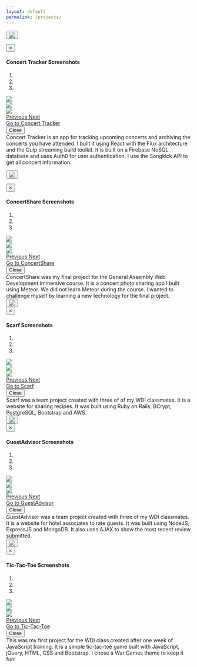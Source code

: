 ```yaml
---
layout: default
permalink: /projects/
---
```

<!-- Trigger the modal with a button -->
<button type="button" class="btn btn-info btn-lg modal-button" data-toggle="modal" data-target="#concerttracker-modal"><img src="/images/concerttracker_screenshot.png" class="project-image img-responsive"></button>
<!-- Modal -->
<div id="concerttracker-modal" class="modal fade" role="dialog">
	<div class="modal-dialog modal-lg">
<!-- Modal content-->
		<div class="modal-content">
			<div class="modal-header">
				<button type="button" class="close" data-dismiss="modal">&times;</button>
				<h4 class="modal-title">Concert Tracker Screenshots</h4>
			</div>
			<div class="modal-body">
				<div id="concerttracker-screenshots" class="carousel slide" data-ride="carousel">
<!-- Indicators -->
					<ol class="carousel-indicators">
					    <li data-target="#concerttracker-screenshots" data-slide-to="0" class="active"></li>
					    <li data-target="#concerttracker-screenshots" data-slide-to="1"></li>
					    <li data-target="#concerttracker-screenshots" data-slide-to="2"></li>
				  	</ol>
<!-- Wrapper for slides -->
					<div class="carousel-inner" role="listbox">
					    <div class="item active">
				      		<img src="/images/concerttracker_screenshot.png" class="project-image img-responsive">
					    </div>
					    <div class="item">
					      	<img src="/images/concerttracker_screenshot_2.png" class="project-image img-responsive">
					    </div>
					    <div class="item">
					      	<img src="/images/concerttracker_screenshot_3.png" class="project-image img-responsive">
					    </div>    
				  	</div>
<!-- Controls -->
					<a class="left carousel-control" href="#concerttracker-screenshots" role="button" data-slide="prev">
						<span class="glyphicon glyphicon-chevron-left" aria-hidden="true"></span>
						<span class="sr-only">Previous</span>
					</a>
					<a class="right carousel-control" href="#concerttracker-screenshots" role="button" data-slide="next">
						<span class="glyphicon glyphicon-chevron-right" aria-hidden="true"></span>
						<span class="sr-only">Next</span>
					</a>
				</div>
			</div>
			<div class="modal-footer">
				<div class="row">
					<div class="col-xs-4 col-sm-4 col-md-4">
						<a href="https://concerttracker.firebaseapp.com/" target="_blank">Go to Concert Tracker</a>
					</div>
					<div class="col-xs-4 col-sm-4 col-md-4">
						<a href="https://github.com/seanhaughey/concerttracker" target="_blank"><i class="fa fa-github-square project-icon"></i></a>
					</div>
					<button type="button" class="btn btn-default" data-dismiss="modal">Close</button>
				</div>
			</div>
		</div>
	</div>
</div>
 <div class="row">
	<span class="text-spacer col-xs-12 col-sm-12 col-md-12"></span>
</div>
<section class="project-desc">
Concert Tracker is an app for tracking upcoming concerts and archiving the concerts you have attended. I built it using React with the Flux architecture and the Gulp streaming build toolkit. It is built on a Firebase NoSQL database and uses Auth0 for user authentication. I use the Songkick API to get all concert information.
</section>
<div class="row">
	<span class="screenshot-spacer col-xs-12 col-sm-12 col-md-12"></span>
</div>

<!-- Trigger the modal with a button -->
<button type="button" class="btn btn-info btn-lg modal-button" data-toggle="modal" data-target="#concertshare-modal"><img src="/images/concertshare_screenshot.png" class="project-image img-responsive"></button>
<!-- Modal -->
<div id="concertshare-modal" class="modal fade" role="dialog">
	<div class="modal-dialog modal-lg">
<!-- Modal content-->
		<div class="modal-content">
			<div class="modal-header">
				<button type="button" class="close" data-dismiss="modal">&times;</button>
				<h4 class="modal-title">ConcertShare Screenshots</h4>
			</div>
			<div class="modal-body">
				<div id="concertshare-screenshots" class="carousel slide" data-ride="carousel">
<!-- Indicators -->
					<ol class="carousel-indicators">
					    <li data-target="#concertshare-screenshots" data-slide-to="0" class="active"></li>
					    <li data-target="#concertshare-screenshots" data-slide-to="1"></li>
					    <li data-target="#concertshare-screenshots" data-slide-to="2"></li>
				  	</ol>
<!-- Wrapper for slides -->
					<div class="carousel-inner" role="listbox">
					    <div class="item active">
				      		<img src="/images/concertshare_screenshot.png" class="project-image img-responsive">
					    </div>
					    <div class="item">
					      	<img src="/images/concertshare_screenshot_2.png" class="project-image img-responsive">
					    </div>
					    <div class="item">
					      	<img src="/images/concertshare_screenshot_3.png" class="project-image img-responsive">
					    </div>    
				  	</div>
<!-- Controls -->
					<a class="left carousel-control" href="#concertshare-screenshots" role="button" data-slide="prev">
						<span class="glyphicon glyphicon-chevron-left" aria-hidden="true"></span>
						<span class="sr-only">Previous</span>
					</a>
					<a class="right carousel-control" href="#concertshare-screenshots" role="button" data-slide="next">
						<span class="glyphicon glyphicon-chevron-right" aria-hidden="true"></span>
						<span class="sr-only">Next</span>
					</a>
				</div>
			</div>
			<div class="modal-footer">
				<div class="row">
					<div class="col-xs-4 col-sm-4 col-md-4">
						<a href="http://concert-share.meteor.com/" target="_blank">Go to ConcertShare</a>
					</div>
					<div class="col-xs-4 col-sm-4 col-md-4">
						<a href="https://github.com/seanhaughey/concert-share" target="_blank"><i class="fa fa-github-square project-icon"></i></a>
					</div>
					<button type="button" class="btn btn-default" data-dismiss="modal">Close</button>
				</div>
			</div>
		</div>
	</div>
</div>
 <div class="row">
	<span class="text-spacer col-xs-12 col-sm-12 col-md-12"></span>
</div>
<section class="project-desc">
ConcertShare was my final project for the General Assembly Web Development Immersive course. It is a concert photo sharing app I built using Meteor. We did not learn Meteor during the course. I wanted to challenge myself by learning a new technology for the final project.
</section>
<div class="row">
	<span class="screenshot-spacer col-xs-12 col-sm-12 col-md-12"></span>
</div>
<!-- Trigger the modal with a button -->
<button type="button" class="btn btn-info btn-lg modal-button" data-toggle="modal" data-target="#scarf-modal"><img src="/images/scarf_screenshot.png" class="project-image img-responsive"></button>
<!-- Modal -->
<div id="scarf-modal" class="modal fade" role="dialog">
	<div class="modal-dialog modal-lg">
<!-- Modal content-->
		<div class="modal-content">
			<div class="modal-header">
				<button type="button" class="close" data-dismiss="modal">&times;</button>
				<h4 class="modal-title">Scarf Screenshots</h4>
			</div>
			<div class="modal-body">
				<div id="scarf-screenshots" class="carousel slide" data-ride="carousel">
<!-- Indicators -->
					<ol class="carousel-indicators">
					    <li data-target="#scarf-screenshots" data-slide-to="0" class="active"></li>
					    <li data-target="#scarf-screenshots" data-slide-to="1"></li>
					    <li data-target="#scarf-screenshots" data-slide-to="2"></li>
				  	</ol>
<!-- Wrapper for slides -->
					<div class="carousel-inner" role="listbox">
					    <div class="item active">
				      		<img src="/images/scarf_screenshot.png" class="project-image img-responsive">
					    </div>
					    <div class="item">
					      	<img src="/images/scarf_screenshot_2.png" class="project-image img-responsive">
					    </div>
					    <div class="item">
					      	<img src="/images/scarf_screenshot_3.png" class="project-image img-responsive">
					    </div>    
				  	</div>
<!-- Controls -->
					<a class="left carousel-control" href="#scarf-screenshots" role="button" data-slide="prev">
						<span class="glyphicon glyphicon-chevron-left" aria-hidden="true"></span>
						<span class="sr-only">Previous</span>
					</a>
					<a class="right carousel-control" href="#scarf-screenshots" role="button" data-slide="next">
						<span class="glyphicon glyphicon-chevron-right" aria-hidden="true"></span>
						<span class="sr-only">Next</span>
					</a>
				</div>
			</div>
			<div class="modal-footer">
				<div class="row">
					<div class="col-xs-4 col-sm-4 col-md-4">
						<a href="https://fierce-castle-5280.herokuapp.com/" target="_blank">Go to Scarf</a>
					</div>
					<div class="col-xs-4 col-sm-4 col-md-4">
						<a href="https://github.com/xoBlair/iLuvFood" target="_blank"><i class="fa fa-github-square project-icon"></i></a>
					</div>
					<button type="button" class="btn btn-default" data-dismiss="modal">Close</button>
				</div>
			</div>
		</div>
	</div>
</div>
<div class="row">
	<span class="text-spacer col-xs-12 col-sm-12 col-md-12"></span>
</div>
<section class="project-desc">
Scarf was a team project created with three of of my WDI classmates. It is a website for sharing recipes. It was built using Ruby on Rails, BCrypt, PostgreSQL, Bootstrap and AWS.
</section>
<div class="row">
	<span class="screenshot-spacer col-xs-12 col-sm-12 col-md-12"></span>
</div>
<!-- Trigger the modal with a button -->
<button type="button" class="btn btn-info btn-lg modal-button" data-toggle="modal" data-target="#guestadvisor-modal"><img src="/images/guestadvisor_screenshot.png" class="project-image img-responsive"></button>
<!-- Modal -->
<div id="guestadvisor-modal" class="modal fade" role="dialog">
	<div class="modal-dialog modal-lg">
<!-- Modal content-->
		<div class="modal-content">
			<div class="modal-header">
				<button type="button" class="close" data-dismiss="modal">&times;</button>
				<h4 class="modal-title">GuestAdvisor Screenshots</h4>
			</div>
			<div class="modal-body">
				<div id="guestadvisor-screenshots" class="carousel slide" data-ride="carousel">
<!-- Indicators -->
					<ol class="carousel-indicators">
					    <li data-target="#guestadvisor-screenshots" data-slide-to="0" class="active"></li>
					    <li data-target="#guestadvisor-screenshots" data-slide-to="1"></li>
					    <li data-target="#guestadvisor-screenshots" data-slide-to="2"></li>
				  	</ol>
<!-- Wrapper for slides -->
					<div class="carousel-inner" role="listbox">
					    <div class="item active">
				      		<img src="/images/guestadvisor_screenshot.png" class="project-image img-responsive">
					    </div>
					    <div class="item">
					      	<img src="/images/guestadvisor_screenshot_2.png" class="project-image img-responsive">
					    </div>
					    <div class="item">
					      	<img src="/images/guestadvisor_screenshot_3.png" class="project-image img-responsive">
					    </div>    
				  	</div>
<!-- Controls -->
					<a class="left carousel-control" href="#guestadvisor-screenshots" role="button" data-slide="prev">
						<span class="glyphicon glyphicon-chevron-left" aria-hidden="true"></span>
						<span class="sr-only">Previous</span>
					</a>
					<a class="right carousel-control" href="#guestadvisor-screenshots" role="button" data-slide="next">
						<span class="glyphicon glyphicon-chevron-right" aria-hidden="true"></span>
						<span class="sr-only">Next</span>
					</a>
				</div>
			</div>
			<div class="modal-footer">
				<div class="row">
					<div class="col-xs-4 col-sm-4 col-md-4">
						<a href="https://aqueous-shelf-6554.herokuapp.com/" target="_blank">Go to GuestAdvisor</a>
					</div>
					<div class="col-xs-4 col-sm-4 col-md-4">
						<a href="https://github.com/seanhaughey/guest-advisor" target="_blank"><i class="fa fa-github-square project-icon"></i></a>
					</div>
					<button type="button" class="btn btn-default" data-dismiss="modal">Close</button>
				</div>
			</div>
		</div>
	</div>
</div>
<div class="row">
	<span class="text-spacer col-xs-12 col-sm-12 col-md-12"></span>
</div>
<section class="project-desc">
GuestAdvisor was a team project created with three of my WDI classmates. It is a website for hotel associates to rate guests. It was built using NodeJS, ExpressJS and MongoDB. It also uses AJAX to show the most recent review submitted.
</section>
<div class="row">
	<span class="screenshot-spacer col-xs-12 col-sm-12 col-md-12"></span>
</div>
<!-- Trigger the modal with a button -->
<button type="button" class="btn btn-info btn-lg modal-button" data-toggle="modal" data-target="#ttt-modal"><img src="/images/tictactoe_screenshot.png" class="project-image img-responsive"></button>
<!-- Modal -->
<div id="ttt-modal" class="modal fade" role="dialog">
	<div class="modal-dialog modal-lg">
<!-- Modal content-->
		<div class="modal-content">
			<div class="modal-header">
				<button type="button" class="close" data-dismiss="modal">&times;</button>
				<h4 class="modal-title">Tic-Tac-Toe Screenshots</h4>
			</div>
			<div class="modal-body">
				<div id="ttt-screenshots" class="carousel slide" data-ride="carousel">
<!-- Indicators -->
					<ol class="carousel-indicators">
					    <li data-target="#ttt-screenshots" data-slide-to="0" class="active"></li>
					    <li data-target="#ttt-screenshots" data-slide-to="1"></li>
					    <li data-target="#ttt-screenshots" data-slide-to="2"></li>
				  	</ol>
<!-- Wrapper for slides -->
					<div class="carousel-inner" role="listbox">
					    <div class="item active">
				      		<img src="/images/tictactoe_screenshot.png" class="project-image img-responsive">
					    </div>
					    <div class="item">
					      	<img src="/images/tictactoe_screenshot_2.png" class="project-image img-responsive">
					    </div>
					    <div class="item">
					      	<img src="/images/tictactoe_screenshot_3.png" class="project-image img-responsive">
					    </div>    
				  	</div>
<!-- Controls -->
					<a class="left carousel-control" href="#ttt-screenshots" role="button" data-slide="prev">
						<span class="glyphicon glyphicon-chevron-left" aria-hidden="true"></span>
						<span class="sr-only">Previous</span>
					</a>
					<a class="right carousel-control" href="#ttt-screenshots" role="button" data-slide="next">
						<span class="glyphicon glyphicon-chevron-right" aria-hidden="true"></span>
						<span class="sr-only">Next</span>
					</a>
				</div>
			</div>
			<div class="modal-footer">
				<div class="row">
					<div class="col-xs-4 col-sm-4 col-md-4">
						<a href="http://financial-controller-patrick-25070.bitballoon.com/" target="_blank">Go to Tic-Tac-Toe</a>
					</div>
					<div class="col-xs-4 col-sm-4 col-md-4">
						<a href="https://github.com/seanhaughey/tic-tac-toe" target="_blank"><i class="fa fa-github-square project-icon"></i></a>
					</div>
					<button type="button" class="btn btn-default" data-dismiss="modal">Close</button>
				</div>
			</div>
		</div>
	</div>
</div>
<div class="row">
	<span class="text-spacer col-xs-12 col-sm-12 col-md-12"></span>
</div>
<section class="project-desc">
This was my first project for the WDI class created after one week of JavaScript training. It is a simple tic-tac-toe game built with JavaScript, jQuery, HTML, CSS and Bootstrap. I chose a War Games theme to keep it fun!
</section>
